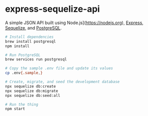 # express-sequelize-api

A simple JSON API built using Node.js](https://nodejs.org), [Express](https://expressjs.com), [Sequelize](https://sequelize.org), and [PostgreSQL](https://www.postgresql.org).

```sh
# Install dependencies
brew install postgresql
npm install

# Run PostgreSQL
brew services run postgresql

# Copy the sample .env file and update its values
cp .env{.sample,}

# Create, migrate, and seed the development database
npx sequelize db:create
npx sequelize db:migrate
npx sequelize db:seed:all

# Run the thing
npm start
```
